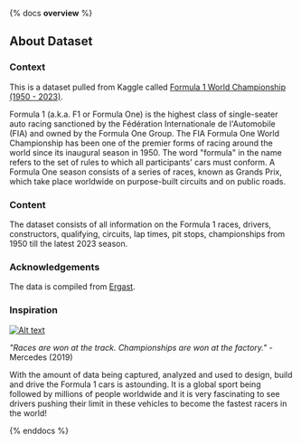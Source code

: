 {% docs __overview__ %}

## About Dataset

### Context
This is a dataset pulled from Kaggle called [Formula 1 World Championship (1950 - 2023)](https://www.kaggle.com/datasets/rohanrao/formula-1-world-championship-1950-2020?select=status.csv).

Formula 1 (a.k.a. F1 or Formula One) is the highest class of single-seater auto racing sanctioned by the Fédération Internationale de l'Automobile (FIA) and owned by the Formula One Group. The FIA Formula One World Championship has been one of the premier forms of racing around the world since its inaugural season in 1950. The word "formula" in the name refers to the set of rules to which all participants' cars must conform. A Formula One season consists of a series of races, known as Grands Prix, which take place worldwide on purpose-built circuits and on public roads.

### Content
The dataset consists of all information on the Formula 1 races, drivers, constructors, qualifying, circuits, lap times, pit stops, championships from 1950 till the latest 2023 season.

### Acknowledgements
The data is compiled from [Ergast](http://ergast.com/mrd/).

### Inspiration

[![Alt text](https://images.hgmsites.net/hug/mercedes-benz_100691933_h.jpg)](https://images.hgmsites.net)

*"Races are won at the track. Championships are won at the factory."* - Mercedes (2019)

With the amount of data being captured, analyzed and used to design, build and drive the Formula 1 cars is astounding. It is a global sport being followed by millions of people worldwide and it is very fascinating to see drivers pushing their limit in these vehicles to become the fastest racers in the world!

{% enddocs %}